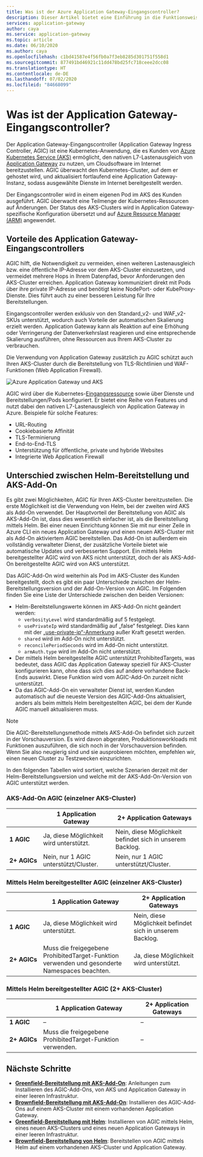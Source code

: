 ```yaml
---
title: Was ist der Azure Application Gateway-Eingangscontroller?
description: Dieser Artikel bietet eine Einführung in die Funktionsweise des Application Gateway-Eingangscontrollers.
services: application-gateway
author: caya
ms.service: application-gateway
ms.topic: article
ms.date: 06/10/2020
ms.author: caya
ms.openlocfilehash: c1bd41587e4f56fb0a7f3eb8285d301751f558d1
ms.sourcegitcommit: 877491bd46921c11dd478bd25fc718ceee2dcc08
ms.translationtype: HT
ms.contentlocale: de-DE
ms.lasthandoff: 07/02/2020
ms.locfileid: "84668099"
---
```

# <a name="what-is-application-gateway-ingress-controller"></a>Was ist der Application Gateway-Eingangscontroller?
Der Application Gateway-Eingangscontroller (Application Gateway Ingress Controller, AGIC) ist eine Kubernetes-Anwendung, die es Kunden von [Azure Kubernetes Service (AKS)](https://azure.microsoft.com/services/kubernetes-service/) ermöglicht, den nativen L7-Lastenausgleich von [Application Gateway](https://azure.microsoft.com/services/application-gateway/) zu nutzen, um Cloudsoftware im Internet bereitzustellen. AGIC überwacht den Kubernetes-Cluster, auf dem er gehostet wird, und aktualisiert fortlaufend eine Application Gateway-Instanz, sodass ausgewählte Dienste im Internet bereitgestellt werden.

Der Eingangscontroller wird in einem eigenen Pod im AKS des Kunden ausgeführt. AGIC überwacht eine Teilmenge der Kubernetes-Ressourcen auf Änderungen. Der Status des AKS-Clusters wird in Application Gateway-spezifische Konfiguration übersetzt und auf [Azure Resource Manager (ARM)](https://docs.microsoft.com/azure/azure-resource-manager/resource-group-overview) angewendet.

## <a name="benefits-of-application-gateway-ingress-controller"></a>Vorteile des Application Gateway-Eingangscontrollers
AGIC hilft, die Notwendigkeit zu vermeiden, einen weiteren Lastenausgleich bzw. eine öffentliche IP-Adresse vor dem AKS-Cluster einzusetzen, und vermeidet mehrere Hops in Ihrem Datenpfad, bevor Anforderungen den AKS-Cluster erreichen. Application Gateway kommuniziert direkt mit Pods über ihre private IP-Adresse und benötigt keine NodePort- oder KubeProxy-Dienste. Dies führt auch zu einer besseren Leistung für Ihre Bereitstellungen.

Eingangscontroller werden exklusiv von den Standard_v2- und WAF_v2-SKUs unterstützt, wodurch auch Vorteile der automatischen Skalierung erzielt werden. Application Gateway kann als Reaktion auf eine Erhöhung oder Verringerung der Datenverkehrslast reagieren und eine entsprechende Skalierung ausführen, ohne Ressourcen aus Ihrem AKS-Cluster zu verbrauchen.

Die Verwendung von Application Gateway zusätzlich zu AGIC schützt auch Ihren AKS-Cluster durch die Bereitstellung von TLS-Richtlinien und WAF-Funktionen (Web Application Firewall).

![Azure Application Gateway und AKS](./media/application-gateway-ingress-controller-overview/architecture.png)

AGIC wird über die Kubernetes-[Eingangsressource](https://kubernetes.io/docs/user-guide/ingress/) sowie über Dienste und Bereitstellungen/Pods konfiguriert. Er bietet eine Reihe von Features und nutzt dabei den nativen L7-Lastenausgleich von Application Gateway in Azure. Beispiele für solche Features:
  - URL-Routing
  - Cookiebasierte Affinität
  - TLS-Terminierung
  - End-to-End-TLS
  - Unterstützung für öffentliche, private und hybride Websites
  - Integrierte Web Application Firewall

## <a name="difference-between-helm-deployment-and-aks-add-on"></a>Unterschied zwischen Helm-Bereitstellung und AKS-Add-On
Es gibt zwei Möglichkeiten, AGIC für Ihren AKS-Cluster bereitzustellen. Die erste Möglichkeit ist die Verwendung von Helm, bei der zweiten wird AKS als Add-On verwendet. Der Hauptvorteil der Bereitstellung von AGIC als AKS-Add-On ist, dass dies wesentlich einfacher ist, als die Bereitstellung mittels Helm. Bei einer neuen Einrichtung können Sie mit nur einer Zeile in Azure CLI ein neues Application Gateway und einen neuen AKS-Cluster mit als Add-On aktiviertem AGIC bereitstellen. Das Add-On ist außerdem ein vollständig verwalteter Dienst, der zusätzliche Vorteile bietet wie automatische Updates und verbesserten Support. Ein mittels Helm bereitgestellter AGIC wird von AKS nicht unterstützt, doch der als AKS-Add-On bereitgestellte AGIC wird von AKS unterstützt. 

Das AGIC-Add-On wird weiterhin als Pod im AKS-Cluster des Kunden bereitgestellt, doch es gibt ein paar Unterschiede zwischen der Helm-Bereitstellungsversion und der Add-On-Version von AGIC. Im Folgenden finden Sie eine Liste der Unterschiede zwischen den beiden Versionen: 
  - Helm-Bereitstellungswerte können im AKS-Add-On nicht geändert werden:
    - `verbosityLevel` wird standardmäßig auf 5 festgelegt.
    - `usePrivateIp` wird standardmäßig auf „false“ festgelegt. Dies kann mit der [„use-private-ip“-Anmerkung](ingress-controller-annotations.md#use-private-ip) außer Kraft gesetzt werden.
    - `shared` wird im Add-On nicht unterstützt. 
    - `reconcilePeriodSeconds` wird im Add-On nicht unterstützt.
    - `armAuth.type` wird im Add-On nicht unterstützt.
  - Der mittels Helm bereitgestellte AGIC unterstützt ProhibitedTargets, was bedeutet, dass AGIC das Application Gateway speziell für AKS-Cluster konfigurieren kann, ohne dass sich dies auf andere vorhandene Back-Ends auswirkt. Diese Funktion wird vom AGIC-Add-On zurzeit nicht unterstützt. 
  - Da das AGIC-Add-On ein verwalteter Dienst ist, werden Kunden automatisch auf die neueste Version des AGIC-Add-Ons aktualisiert, anders als beim mittels Helm bereitgestellten AGIC, bei dem der Kunde AGIC manuell aktualisieren muss. 

> [!NOTE]
> Die AGIC-Bereitstellungsmethode mittels AKS-Add-On befindet sich zurzeit in der Vorschauversion. Es wird davon abgeraten, Produktionsworkloads mit Funktionen auszuführen, die sich noch in der Vorschauversion befinden. Wenn Sie also neugierig sind und sie ausprobieren möchten, empfehlen wir, einen neuen Cluster zu Testzwecken einzurichten. 

In den folgenden Tabellen wird sortiert, welche Szenarien derzeit mit der Helm-Bereitstellungsversion und welche mit der AKS-Add-On-Version von AGIC unterstützt werden. 

### <a name="aks-add-on-agic-single-aks-cluster"></a>AKS-Add-On AGIC (einzelner AKS-Cluster)
|                  |1 Application Gateway |2+ Application Gateways |
|------------------|---------|--------|
|**1 AGIC**|Ja, diese Möglichkeit wird unterstützt. |Nein, diese Möglichkeit befindet sich in unserem Backlog. |
|**2+ AGICs**|Nein, nur 1 AGIC unterstützt/Cluster. |Nein, nur 1 AGIC unterstützt/Cluster. |

### <a name="helm-deployed-agic-single-aks-cluster"></a>Mittels Helm bereitgestellter AGIC (einzelner AKS-Cluster)
|                  |1 Application Gateway |2+ Application Gateways |
|------------------|---------|--------|
|**1 AGIC**|Ja, diese Möglichkeit wird unterstützt. |Nein, diese Möglichkeit befindet sich in unserem Backlog. |
|**2+ AGICs**|Muss die freigegebene ProhibitedTarget-Funktion verwenden und gesonderte Namespaces beachten. |Ja, diese Möglichkeit wird unterstützt. |

### <a name="helm-deployed-agic-2-aks-clusters"></a>Mittels Helm bereitgestellter AGIC (2+ AKS-Cluster)
|                  |1 Application Gateway |2+ Application Gateways |
|------------------|---------|--------|
|**1 AGIC**|– |– |
|**2+ AGICs**|Muss die freigegebene ProhibitedTarget-Funktion verwenden. |– |

## <a name="next-steps"></a>Nächste Schritte
- [**Greenfield-Bereitstellung mit AKS-Add-On**](tutorial-ingress-controller-add-on-new.md): Anleitungen zum Installieren des AGIC-Add-Ons, von AKS und Application Gateway in einer leeren Infrastruktur.
- [**Brownfield-Bereitstellung mit AKS-Add-On**](tutorial-ingress-controller-add-on-existing.md): Installieren des AGIC-Add-Ons auf einem AKS-Cluster mit einem vorhandenen Application Gateway.
- [**Greenfield-Bereitstellung mit Helm**](ingress-controller-install-new.md): Installieren von AGIC mittels Helm, eines neuen AKS-Clusters und eines neuen Application Gateways in einer leeren Infrastruktur.
- [**Brownfield-Bereitstellung von Helm**](ingress-controller-install-existing.md): Bereitstellen von AGIC mittels Helm auf einem vorhandenen AKS-Cluster und Application Gateway.

